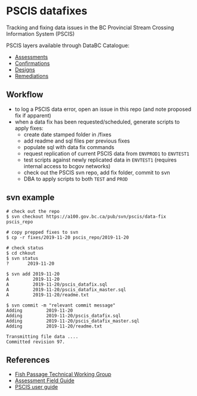 # PSCIS datafixes

Tracking and fixing data issues in the BC Provincial Stream Crossing Information System (PSCIS)

PSCIS layers available through DataBC Catalogue:

- [Assessments](https://catalogue.data.gov.bc.ca/dataset/pscis-assessments)
- [Confirmations](https://catalogue.data.gov.bc.ca/dataset/pscis-habitat-confirmations)
- [Designs](https://catalogue.data.gov.bc.ca/dataset/pscis-design-proposal)
- [Remediations](https://catalogue.data.gov.bc.ca/dataset/pscis-remediation)

## Workflow

- to log a PSCIS data error, open an issue in this repo (and note proposed fix if apparent)
- when a data fix has been requested/scheduled, generate scripts to apply fixes:
	+ create date stamped folder in /fixes
	+ add readme and sql files per previous fixes
	+ populate sql with data fix commands
	+ request replication of current PSCIS data from `ENVPROD1` to `ENVTEST1`
	+ test scripts against newly replicated data in `ENVTEST1` (requires internal access to bcgov networks)
	+ check out the PSCIS svn repo, add fix folder, commit to svn
	+ DBA to apply scripts to both `TEST` and `PROD`

## svn example

```
# check out the repo
$ svn checkout https://a100.gov.bc.ca/pub/svn/pscis/data-fix pscis_repo

# copy prepped fixes to svn
$ cp -r fixes/2019-11-20 pscis_repo/2019-11-20

# check status
$ cd chkout
$ svn status
?       2019-11-20

$ svn add 2019-11-20
A         2019-11-20
A         2019-11-20/pscis_datafix.sql
A         2019-11-20/pscis_datafix_master.sql
A         2019-11-20/readme.txt

$ svn commit -m "relevant commit message"
Adding         2019-11-20
Adding         2019-11-20/pscis_datafix.sql
Adding         2019-11-20/pscis_datafix_master.sql
Adding         2019-11-20/readme.txt

Transmitting file data ....
Committed revision 97.
```	

## References

- [Fish Passage Technical Working Group](https://www2.gov.bc.ca/gov/content/environment/plants-animals-ecosystems/fish/aquatic-habitat-management/fish-passage/fish-passage-technical)
- [Assessment Field Guide](https://www2.gov.bc.ca/assets/gov/environment/natural-resource-stewardship/land-based-investment/forests-for-tomorrow/field-assessment-for-determining-fish-passage-status-of-cbs.pdf)
- [PSCIS user guide](https://www2.gov.bc.ca/assets/gov/environment/natural-resource-stewardship/land-based-investment/forests-for-tomorrow/pscis-user-guide-v2.pdf)

